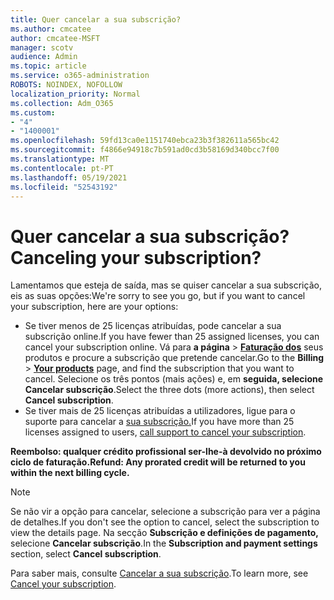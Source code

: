 ```yaml
---
title: Quer cancelar a sua subscrição?
ms.author: cmcatee
author: cmcatee-MSFT
manager: scotv
audience: Admin
ms.topic: article
ms.service: o365-administration
ROBOTS: NOINDEX, NOFOLLOW
localization_priority: Normal
ms.collection: Adm_O365
ms.custom:
- "4"
- "1400001"
ms.openlocfilehash: 59fd13ca0e1151740ebca23b3f382611a565bc42
ms.sourcegitcommit: f4866e94918c7b591ad0cd3b58169d340bcc7f00
ms.translationtype: MT
ms.contentlocale: pt-PT
ms.lasthandoff: 05/19/2021
ms.locfileid: "52543192"
---
```

# <a name="canceling-your-subscription"></a><span data-ttu-id="d53a2-102">Quer cancelar a sua subscrição?</span><span class="sxs-lookup"><span data-stu-id="d53a2-102">Canceling your subscription?</span></span>

<span data-ttu-id="d53a2-103">Lamentamos que esteja de saída, mas se quiser cancelar a sua subscrição, eis as suas opções:</span><span class="sxs-lookup"><span data-stu-id="d53a2-103">We're sorry to see you go, but if you want to cancel your subscription, here are your options:</span></span>
  
- <span data-ttu-id="d53a2-104">Se tiver menos de 25 licenças atribuídas, pode cancelar a sua subscrição online.</span><span class="sxs-lookup"><span data-stu-id="d53a2-104">If you have fewer than 25 assigned licenses, you can cancel your subscription online.</span></span> <span data-ttu-id="d53a2-105">Vá para **a página** \> **[Faturação dos](https://go.microsoft.com/fwlink/p/?linkid=842054)** seus produtos e procure a subscrição que pretende cancelar.</span><span class="sxs-lookup"><span data-stu-id="d53a2-105">Go to the **Billing** \> **[Your products](https://go.microsoft.com/fwlink/p/?linkid=842054)** page, and find the subscription that you want to cancel.</span></span> <span data-ttu-id="d53a2-106">Selecione os três pontos (mais ações) e, em **seguida, selecione Cancelar subscrição**.</span><span class="sxs-lookup"><span data-stu-id="d53a2-106">Select the three dots (more actions), then select **Cancel subscription**.</span></span>
- <span data-ttu-id="d53a2-107">Se tiver mais de 25 licenças atribuídas a utilizadores, ligue para o suporte para cancelar a [sua subscrição.](https://go.microsoft.com/fwlink/p/?linkid=518322)</span><span class="sxs-lookup"><span data-stu-id="d53a2-107">If you have more than 25 licenses assigned to users, [call support to cancel your subscription](https://go.microsoft.com/fwlink/p/?linkid=518322).</span></span>
  
<span data-ttu-id="d53a2-108">**Reembolso: qualquer crédito profissional ser-lhe-à devolvido no próximo ciclo de faturação.**</span><span class="sxs-lookup"><span data-stu-id="d53a2-108">**Refund: Any prorated credit will be returned to you within the next billing cycle.**</span></span>

> [!NOTE]
> <span data-ttu-id="d53a2-109">Se não vir a opção para cancelar, selecione a subscrição para ver a página de detalhes.</span><span class="sxs-lookup"><span data-stu-id="d53a2-109">If you don't see the option to cancel, select the subscription to view the details page.</span></span> <span data-ttu-id="d53a2-110">Na secção **Subscrição e definições de pagamento,** selecione **Cancelar subscrição**.</span><span class="sxs-lookup"><span data-stu-id="d53a2-110">In the **Subscription and payment settings** section, select **Cancel subscription**.</span></span>

<span data-ttu-id="d53a2-111">Para saber mais, consulte [Cancelar a sua subscrição](/microsoft-365/commerce/subscriptions/cancel-your-subscription).</span><span class="sxs-lookup"><span data-stu-id="d53a2-111">To learn more, see [Cancel your subscription](/microsoft-365/commerce/subscriptions/cancel-your-subscription).</span></span>

